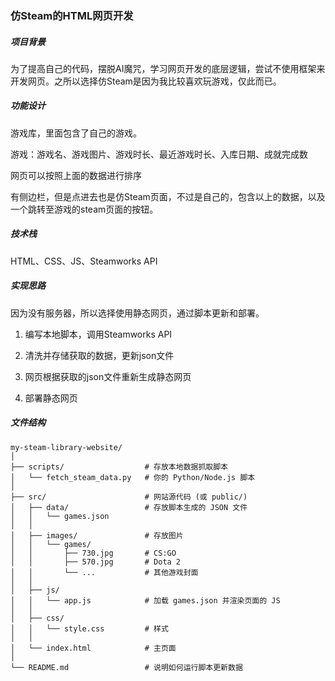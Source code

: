 ### 仿Steam的HTML网页开发

##### 项目背景

为了提高自己的代码，摆脱AI魔咒，学习网页开发的底层逻辑，尝试不使用框架来开发网页。之所以选择仿Steam是因为我比较喜欢玩游戏，仅此而已。

##### 功能设计

游戏库，里面包含了自己的游戏。

游戏：游戏名、游戏图片、游戏时长、最近游戏时长、入库日期、成就完成数

网页可以按照上面的数据进行排序

有侧边栏，但是点进去也是仿Steam页面，不过是自己的，包含以上的数据，以及一个跳转至游戏的steam页面的按钮。

##### 技术栈

HTML、CSS、JS、Steamworks API

##### 实现思路

因为没有服务器，所以选择使用静态网页，通过脚本更新和部署。

1. 编写本地脚本，调用Steamworks API

2. 清洗并存储获取的数据，更新json文件

3. 网页根据获取的json文件重新生成静态网页

4. 部署静态网页

##### 文件结构

```
my-steam-library-website/
│
├── scripts/                  # 存放本地数据抓取脚本
│   └── fetch_steam_data.py   # 你的 Python/Node.js 脚本
│
├── src/                      # 网站源代码 (或 public/)
│   ├── data/                 # 存放脚本生成的 JSON 文件
│   │   └── games.json
│   │
│   ├── images/               # 存放图片
│   │   └── games/
│   │       ├── 730.jpg       # CS:GO
│   │       ├── 570.jpg       # Dota 2
│   │       └── ...           # 其他游戏封面
│   │
│   ├── js/
│   │   └── app.js            # 加载 games.json 并渲染页面的 JS
│   │
│   ├── css/
│   │   └── style.css         # 样式
│   │
│   └── index.html            # 主页面
│
└── README.md                 # 说明如何运行脚本更新数据
```







##### 


